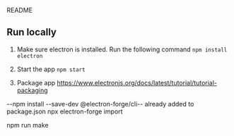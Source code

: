 README

Run locally
----
1. Make sure electron is installed. Run the following command 
`npm install electron`

2. Start the app
`npm start`

3. Package app
https://www.electronjs.org/docs/latest/tutorial/tutorial-packaging


--npm install --save-dev @electron-forge/cli-- already added to package.json
npx electron-forge import

npm run make


